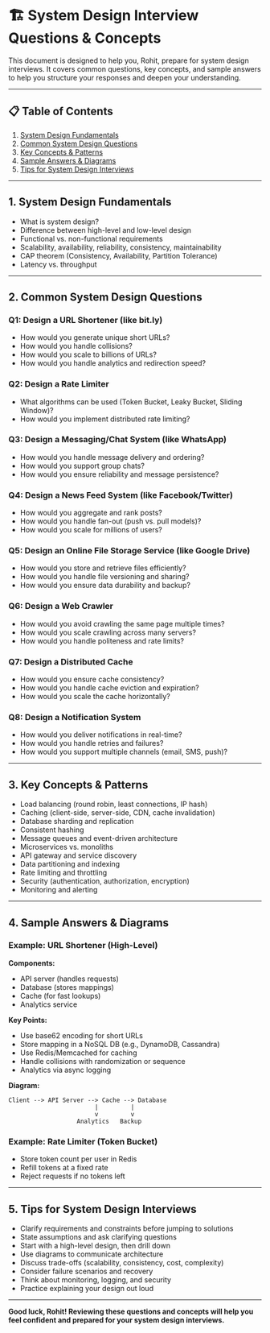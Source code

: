 # 🏗️ System Design Interview Questions & Concepts

This document is designed to help you, Rohit, prepare for system design interviews. It covers common questions, key concepts, and sample answers to help you structure your responses and deepen your understanding.

---

## 📋 Table of Contents
1. [System Design Fundamentals](#system-design-fundamentals)
2. [Common System Design Questions](#common-system-design-questions)
3. [Key Concepts & Patterns](#key-concepts--patterns)
4. [Sample Answers & Diagrams](#sample-answers--diagrams)
5. [Tips for System Design Interviews](#tips-for-system-design-interviews)

---

## 1. System Design Fundamentals
- What is system design?
- Difference between high-level and low-level design
- Functional vs. non-functional requirements
- Scalability, availability, reliability, consistency, maintainability
- CAP theorem (Consistency, Availability, Partition Tolerance)
- Latency vs. throughput

---

## 2. Common System Design Questions

### Q1: Design a URL Shortener (like bit.ly)
- How would you generate unique short URLs?
- How would you handle collisions?
- How would you scale to billions of URLs?
- How would you handle analytics and redirection speed?

### Q2: Design a Rate Limiter
- What algorithms can be used (Token Bucket, Leaky Bucket, Sliding Window)?
- How would you implement distributed rate limiting?

### Q3: Design a Messaging/Chat System (like WhatsApp)
- How would you handle message delivery and ordering?
- How would you support group chats?
- How would you ensure reliability and message persistence?

### Q4: Design a News Feed System (like Facebook/Twitter)
- How would you aggregate and rank posts?
- How would you handle fan-out (push vs. pull models)?
- How would you scale for millions of users?

### Q5: Design an Online File Storage Service (like Google Drive)
- How would you store and retrieve files efficiently?
- How would you handle file versioning and sharing?
- How would you ensure data durability and backup?

### Q6: Design a Web Crawler
- How would you avoid crawling the same page multiple times?
- How would you scale crawling across many servers?
- How would you handle politeness and rate limits?

### Q7: Design a Distributed Cache
- How would you ensure cache consistency?
- How would you handle cache eviction and expiration?
- How would you scale the cache horizontally?

### Q8: Design a Notification System
- How would you deliver notifications in real-time?
- How would you handle retries and failures?
- How would you support multiple channels (email, SMS, push)?

---

## 3. Key Concepts & Patterns
- Load balancing (round robin, least connections, IP hash)
- Caching (client-side, server-side, CDN, cache invalidation)
- Database sharding and replication
- Consistent hashing
- Message queues and event-driven architecture
- Microservices vs. monoliths
- API gateway and service discovery
- Data partitioning and indexing
- Rate limiting and throttling
- Security (authentication, authorization, encryption)
- Monitoring and alerting

---

## 4. Sample Answers & Diagrams

### Example: URL Shortener (High-Level)
**Components:**
- API server (handles requests)
- Database (stores mappings)
- Cache (for fast lookups)
- Analytics service

**Key Points:**
- Use base62 encoding for short URLs
- Store mapping in a NoSQL DB (e.g., DynamoDB, Cassandra)
- Use Redis/Memcached for caching
- Handle collisions with randomization or sequence
- Analytics via async logging

**Diagram:**
```
Client --> API Server --> Cache --> Database
                        |         |
                        v         v
                   Analytics   Backup
```

### Example: Rate Limiter (Token Bucket)
- Store token count per user in Redis
- Refill tokens at a fixed rate
- Reject requests if no tokens left

---

## 5. Tips for System Design Interviews
- Clarify requirements and constraints before jumping to solutions
- State assumptions and ask clarifying questions
- Start with a high-level design, then drill down
- Use diagrams to communicate architecture
- Discuss trade-offs (scalability, consistency, cost, complexity)
- Consider failure scenarios and recovery
- Think about monitoring, logging, and security
- Practice explaining your design out loud

---

**Good luck, Rohit! Reviewing these questions and concepts will help you feel confident and prepared for your system design interviews.** 